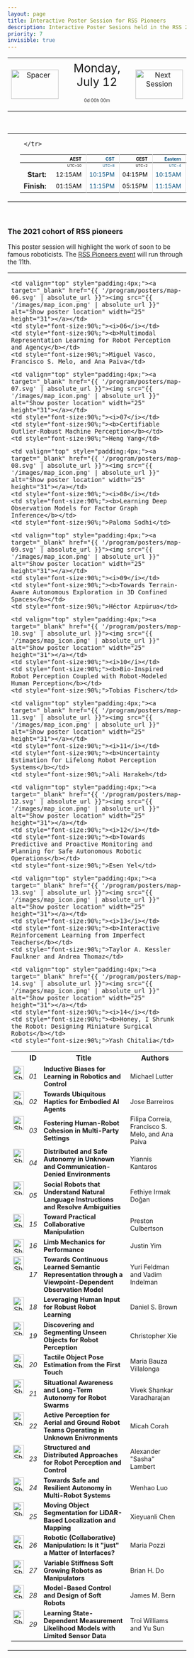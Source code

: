 ```yaml
---
layout: page
title: Interactive Poster Session for RSS Pioneers
description: Interactive Poster Sesions held in the RSS 2021 gather.town space
priority: 7
invisible: true
---
```

<head>
<style>
* {
  box-sizing: border-box;
}

#myInput {
  background-position: 10px 10px;
  background-repeat: no-repeat;
  width: 100%;
  font-size: 100%;
  padding: 12px 20px 12px 40px;
  border: 1px solid #ddd;
  margin-bottom: 12px;
}

#myTable, #myTableA {
  border-collapse: collapse;
  width: 100%;
  border: 1px solid #ddd;
  font-size: 100%;
}

#myTable th, #myTable td, #myTableA th, #myTableA td {
  text-align: left;
  padding: 12px;
}

#myTable tr, #myTableA tr {
  border-bottom: 1px solid #ddd;
}

#myTable tr.header, #myTable tr:hover, #myTableA tr.header, #myTableA tr:hover {
  background-color: #f1f1f1;
}


#eventcounter1 a {
    font-size: 12px;
    color: #ffffff;
    display: block;
}

#eventcounter1 a:hover {
    text-decoration: none;
}

#eventcounter2 a {
    font-size: 12px;
    color: #ffffff;
    display: block;
}

#eventcounter2 a:hover {
    text-decoration: none;
}

</style>
</head>

<table width="100%"><tr>
<td style="width: 15%; text-align: center;"> 
<img src="{{ site.baseurl }}/images/blank_icon.png"
       alt="Spacer" width = "107"  height = "66"/> 
            </td>
<td width="60%" height="120px;">
<center><span  style="font-size:26px; vertical-align: top; ">Monday, July 12</span></center><br><p style="text-align: center; font-size: 10px; margin-top: 0px;" id="eventcounter1"><a>0d 00h 00m</a></p>
</td>
<td style="width: 15%; text-align: center;"><a href="{{ site.baseurl }}/program/posters1/">
<img src="{{ site.baseurl }}/images/next_icon.png"
       alt="Next Session" width = "107"  height = "66"/> 
</a> </td>
</tr>
</table>


<br>


<table width="100%"><tr><td width="15%">&nbsp;</td><td>
 <table width="100%">
  <thead>
  <tr><th></th> 
   <th style="font-size: 10px; color:#000000; text-align:right; border-right: solid #dddddd 1px; padding-right: 10px;">AEST</th>
 <th style="font-size: 10px; color:#004e7d; text-align:right; border-right: solid #dddddd 1px; padding-right: 10px;">CST</th>
 <th style="font-size: 10px; color:#000000; text-align:right; border-right: solid #dddddd 1px; padding-right: 10px;">CEST</th>
 <th style="font-size: 10px; color:#004e7d; text-align:right; border-right: solid #dddddd 1px; padding-right: 10px;">Eastern</th>
 <th style="font-size: 10px; color:#000000; text-align:right; border-right: solid #dddddd 1px; padding-right: 10px;">Pacific</th>
 
     </tr>
</thead>

<tr><td></td>
    <td style="font-size: 8px; color:#000000; text-align:right; border-right: solid #dddddd 1px; padding-right: 10px; padding-bottom: 3px;"> UTC+10</td>
  <td style="font-size: 8px; color:#004e7d; text-align:right; border-right: solid #dddddd 1px; padding-right: 10px; padding-bottom: 3px;"> UTC+8</td>
  <td style="font-size: 8px; color:#000000; text-align:right; border-right: solid #dddddd 1px; padding-right: 10px; padding-bottom: 3px;"> UTC+2</td>
  <td style="font-size: 8px; color:#004e7d; text-align:right; border-right: solid #dddddd 1px; padding-right: 10px; padding-bottom: 3px;"> UTC-4</td>
  <td style="font-size: 8px; color:#000000; text-align:right; border-right: solid #dddddd 1px; padding-right: 10px; padding-bottom: 3px;"> UTC-7</td>

</tr>
  <tr><td style="text-align:right; font-weight:bold; padding-right:15px;">Start: </td>
 <td style="font-size: 13px; color:#000000; text-align:right; border-right: solid #dddddd 1px; padding-right: 10px;">12:15AM</td>
 <td style="font-size: 13px; color:#004e7d; text-align:right; border-right: solid #dddddd 1px; padding-right: 10px;">10:15PM</td>
 <td style="font-size: 13px; color:#000000; text-align:right; border-right: solid #dddddd 1px; padding-right: 10px;">04:15PM</td>
 <td style="font-size: 13px; color:#004e7d; text-align:right; border-right: solid #dddddd 1px; padding-right: 10px;">10:15AM</td>
 <td style="font-size: 13px; color:#000000; text-align:right; border-right: solid #dddddd 1px; padding-right: 10px;">07:15AM</td>
</tr>
<tr><td style="text-align:right; font-weight:bold; padding-right:15px;">Finish: </td>
 <td style="font-size: 13px; color:#000000; text-align:right; border-right: solid #dddddd 1px; padding-right: 10px;">01:15AM</td>
 <td style="font-size: 13px; color:#004e7d; text-align:right; border-right: solid #dddddd 1px; padding-right: 10px;">11:15PM</td>
 <td style="font-size: 13px; color:#000000; text-align:right; border-right: solid #dddddd 1px; padding-right: 10px;">05:15PM</td>
 <td style="font-size: 13px; color:#004e7d; text-align:right; border-right: solid #dddddd 1px; padding-right: 10px;">11:15AM</td>
 <td style="font-size: 13px; color:#000000; text-align:right; border-right: solid #dddddd 1px; padding-right: 10px;">08:15AM</td>
</tr>
</table> 
</td><td width="15%">&nbsp;</td> </tr></table> 
 <br> 
 
### The 2021 cohort of RSS pioneers

 This poster session will highlight the work of soon to be famous roboticists. The [RSS Pioneers event](https://sites.google.com/view/rsspioneers2021) will run through the 11th.




<table width="90%"  style="margin-left:auto; margin-right: auto;">
<tr><td>

<table id="myTable">
  <tr class="toprowHeader">
    <th></th>
    <th width="15px">ID</th>
    <th>Title</th>
    <th>Authors</th>
  </tr>
 
 <tr>
    <td valign="top" style="padding:4px;"><a target="_blank" href="{{ '/program/posters/map-01.svg' | absolute_url }}"><img src="{{ '/images/map_icon.png' | absolute_url }}" alt="Show poster location" width="25" height="31"></a></td>
    <td style="font-size:90%;"><i>01</i></td>
    <td style="font-size:90%;"><b>Inductive Biases for Learning in Robotics and Control</b></td>
    <td style="font-size:90%;">Michael Lutter</td>
  </tr>

 <tr>
    <td valign="top" style="padding:4px;"><a target="_blank" href="{{ '/program/posters/map-02.svg' | absolute_url }}"><img src="{{ '/images/map_icon.png' | absolute_url }}" alt="Show poster location" width="25" height="31"></a></td>
    <td style="font-size:90%;"><i>02</i></td>
    <td style="font-size:90%;"><b>Towards Ubiquitous Haptics for Embodied AI Agents</b></td>
    <td style="font-size:90%;">Jose Barreiros</td>
  </tr>

 <tr>
    <td valign="top" style="padding:4px;"><a target="_blank" href="{{ '/program/posters/map-03.svg' | absolute_url }}"><img src="{{ '/images/map_icon.png' | absolute_url }}" alt="Show poster location" width="25" height="31"></a></td>
    <td style="font-size:90%;"><i>03</i></td>
    <td style="font-size:90%;"><b>Fostering Human-Robot Cohesion in Multi-Party Settings</b></td>
    <td style="font-size:90%;">Filipa Correia, Francisco S. Melo, and Ana Paiva</td>
  </tr>

 <tr>
    <td valign="top" style="padding:4px;"><a target="_blank" href="{{ '/program/posters/map-04.svg' | absolute_url }}"><img src="{{ '/images/map_icon.png' | absolute_url }}" alt="Show poster location" width="25" height="31"></a></td>
    <td style="font-size:90%;"><i>04</i></td>
    <td style="font-size:90%;"><b>Distributed and Safe Autonomy in Unknown and Communication-Denied Environments</b></td>
    <td style="font-size:90%;">Yiannis Kantaros</td>
  </tr>

 <tr>
    <td valign="top" style="padding:4px;"><a target="_blank" href="{{ '/program/posters/map-05.svg' | absolute_url }}"><img src="{{ '/images/map_icon.png' | absolute_url }}" alt="Show poster location" width="25" height="31"></a></td>
    <td style="font-size:90%;"><i>05</i></td>
    <td style="font-size:90%;"><b>Social Robots that Understand Natural Language Instructions and Resolve Ambiguities</b></td>
    <td style="font-size:90%;">Fethiye Irmak Doğan</td>
  </tr>

 <tr>
    

    


    <td valign="top" style="padding:4px;"><a target="_blank" href="{{ '/program/posters/map-06.svg' | absolute_url }}"><img src="{{ '/images/map_icon.png' | absolute_url }}" alt="Show poster location" width="25" height="31"></a></td>
    <td style="font-size:90%;"><i>06</i></td>
    <td style="font-size:90%;"><b>Multimodal Representation Learning for Robot Perception and Agency</b></td>
    <td style="font-size:90%;">Miguel Vasco, Francisco S. Melo, and Ana Paiva</td>
  </tr>

 <tr>
    

    


    <td valign="top" style="padding:4px;"><a target="_blank" href="{{ '/program/posters/map-07.svg' | absolute_url }}"><img src="{{ '/images/map_icon.png' | absolute_url }}" alt="Show poster location" width="25" height="31"></a></td>
    <td style="font-size:90%;"><i>07</i></td>
    <td style="font-size:90%;"><b>Certifiable Outlier-Robust Machine Perception</b></td>
    <td style="font-size:90%;">Heng Yang</td>
  </tr>

 <tr>
    

    


    <td valign="top" style="padding:4px;"><a target="_blank" href="{{ '/program/posters/map-08.svg' | absolute_url }}"><img src="{{ '/images/map_icon.png' | absolute_url }}" alt="Show poster location" width="25" height="31"></a></td>
    <td style="font-size:90%;"><i>08</i></td>
    <td style="font-size:90%;"><b>Learning Deep Observation Models for Factor Graph Inference</b></td>
    <td style="font-size:90%;">Paloma Sodhi</td>
  </tr>

 <tr>
    

    


    <td valign="top" style="padding:4px;"><a target="_blank" href="{{ '/program/posters/map-09.svg' | absolute_url }}"><img src="{{ '/images/map_icon.png' | absolute_url }}" alt="Show poster location" width="25" height="31"></a></td>
    <td style="font-size:90%;"><i>09</i></td>
    <td style="font-size:90%;"><b>Towards Terrain-Aware Autonomous Exploration in 3D Confined Spaces</b></td>
    <td style="font-size:90%;">Héctor Azpúrua</td>
  </tr>

 <tr>
    

    


    <td valign="top" style="padding:4px;"><a target="_blank" href="{{ '/program/posters/map-10.svg' | absolute_url }}"><img src="{{ '/images/map_icon.png' | absolute_url }}" alt="Show poster location" width="25" height="31"></a></td>
    <td style="font-size:90%;"><i>10</i></td>
    <td style="font-size:90%;"><b>Bio-Inspired Robot Perception Coupled with Robot-Modeled Human Perception</b></td>
    <td style="font-size:90%;">Tobias Fischer</td>
  </tr>

 <tr>
    

    


    <td valign="top" style="padding:4px;"><a target="_blank" href="{{ '/program/posters/map-11.svg' | absolute_url }}"><img src="{{ '/images/map_icon.png' | absolute_url }}" alt="Show poster location" width="25" height="31"></a></td>
    <td style="font-size:90%;"><i>11</i></td>
    <td style="font-size:90%;"><b>Uncertainty Estimation for Lifelong Robot Perception Systems</b></td>
    <td style="font-size:90%;">Ali Harakeh</td>
  </tr>

 <tr>
    

    


    <td valign="top" style="padding:4px;"><a target="_blank" href="{{ '/program/posters/map-12.svg' | absolute_url }}"><img src="{{ '/images/map_icon.png' | absolute_url }}" alt="Show poster location" width="25" height="31"></a></td>
    <td style="font-size:90%;"><i>12</i></td>
    <td style="font-size:90%;"><b>Towards Predictive and Proactive Monitoring and Planning for Safe Autonomous Robotic Operations</b></td>
    <td style="font-size:90%;">Esen Yel</td>
  </tr>

 <tr>
    

    


    <td valign="top" style="padding:4px;"><a target="_blank" href="{{ '/program/posters/map-13.svg' | absolute_url }}"><img src="{{ '/images/map_icon.png' | absolute_url }}" alt="Show poster location" width="25" height="31"></a></td>
    <td style="font-size:90%;"><i>13</i></td>
    <td style="font-size:90%;"><b>Interactive Reinforcement Learning from Imperfect Teachers</b></td>
    <td style="font-size:90%;">Taylor A. Kessler Faulkner and Andrea Thomaz</td>
  </tr>

 <tr>
    

    


    <td valign="top" style="padding:4px;"><a target="_blank" href="{{ '/program/posters/map-14.svg' | absolute_url }}"><img src="{{ '/images/map_icon.png' | absolute_url }}" alt="Show poster location" width="25" height="31"></a></td>
    <td style="font-size:90%;"><i>14</i></td>
    <td style="font-size:90%;"><b>Honey, I Shrunk the Robot: Designing Miniature Surgical Robots</b></td>
    <td style="font-size:90%;">Yash Chitalia</td>
  </tr>

 <tr>
    <td valign="top" style="padding:4px;"><a target="_blank" href="{{ '/program/posters/map-15.svg' | absolute_url }}"><img src="{{ '/images/map_icon.png' | absolute_url }}" alt="Show poster location" width="25" height="31"></a></td>
    <td style="font-size:90%;"><i>15</i></td>
    <td style="font-size:90%;"><b>Toward Practical Collaborative Manipulation</b></td>
    <td style="font-size:90%;">Preston Culbertson</td>
  </tr>

<tr>
    <td valign="top" style="padding:4px;"><a target="_blank" href="{{ '/program/posters/map-16.svg' | absolute_url }}"><img src="{{ '/images/map_icon.png' | absolute_url }}" alt="Show poster location" width="25" height="31"></a></td>
    <td style="font-size:90%;"><i>16</i></td>
    <td style="font-size:90%;"><b>Limb Mechanics for Performance</b></td>
    <td style="font-size:90%;">Justin Yim</td>
  </tr>

 <tr>
    <td valign="top" style="padding:4px;"><a target="_blank" href="{{ '/program/posters/map-17.svg' | absolute_url }}"><img src="{{ '/images/map_icon.png' | absolute_url }}" alt="Show poster location" width="25" height="31"></a></td>
    <td style="font-size:90%;"><i>17</i></td>
    <td style="font-size:90%;"><b>Towards Continuous Learned Semantic Representation through a Viewpoint-Dependent Observation Model</b></td>
    <td style="font-size:90%;">Yuri Feldman and Vadim Indelman</td>
  </tr>

 <tr>
    <td valign="top" style="padding:4px;"><a target="_blank" href="{{ '/program/posters/map-18.svg' | absolute_url }}"><img src="{{ '/images/map_icon.png' | absolute_url }}" alt="Show poster location" width="25" height="31"></a></td>
    <td style="font-size:90%;"><i>18</i></td>
    <td style="font-size:90%;"><b>Leveraging Human Input for Robust Robot Learning</b></td>
    <td style="font-size:90%;">Daniel S. Brown</td>
  </tr>

 <tr>
    <td valign="top" style="padding:4px;"><a target="_blank" href="{{ '/program/posters/map-19.svg' | absolute_url }}"><img src="{{ '/images/map_icon.png' | absolute_url }}" alt="Show poster location" width="25" height="31"></a></td>
    <td style="font-size:90%;"><i>19</i></td>
    <td style="font-size:90%;"><b>Discovering and Segmenting Unseen Objects for Robot Perception</b></td>
    <td style="font-size:90%;">Christopher Xie</td>
  </tr>

 <tr>
    <td valign="top" style="padding:4px;"><a target="_blank" href="{{ '/program/posters/map-20.svg' | absolute_url }}"><img src="{{ '/images/map_icon.png' | absolute_url }}" alt="Show poster location" width="25" height="31"></a></td>
    <td style="font-size:90%;"><i>20</i></td>
    <td style="font-size:90%;"><b>Tactile Object Pose Estimation from the First Touch</b></td>
    <td style="font-size:90%;">Maria Bauza Villalonga</td>
  </tr>

 <tr>
    <td valign="top" style="padding:4px;"><a target="_blank" href="{{ '/program/posters/map-21.svg' | absolute_url }}"><img src="{{ '/images/map_icon.png' | absolute_url }}" alt="Show poster location" width="25" height="31"></a></td>
    <td style="font-size:90%;"><i>21</i></td>
    <td style="font-size:90%;"><b>Situational Awareness and Long-Term Autonomy for Robot Swarms</b></td>
    <td style="font-size:90%;">Vivek Shankar Varadharajan</td>
  </tr>

 <tr>
    <td valign="top" style="padding:4px;"><a target="_blank" href="{{ '/program/posters/map-22.svg' | absolute_url }}"><img src="{{ '/images/map_icon.png' | absolute_url }}" alt="Show poster location" width="25" height="31"></a></td>
    <td style="font-size:90%;"><i>22</i></td>
    <td style="font-size:90%;"><b>Active Perception for Aerial and Ground Robot Teams Operating in Unknown Enivronments</b></td>
    <td style="font-size:90%;">Micah Corah</td>
  </tr>

 <tr>
    <td valign="top" style="padding:4px;"><a target="_blank" href="{{ '/program/posters/map-23.svg' | absolute_url }}"><img src="{{ '/images/map_icon.png' | absolute_url }}" alt="Show poster location" width="25" height="31"></a></td>
    <td style="font-size:90%;"><i>23</i></td>
    <td style="font-size:90%;"><b>Structured and Distributed Approaches for Robot Perception and Control</b></td>
    <td style="font-size:90%;">Alexander "Sasha" Lambert</td>
  </tr>

 <tr>
    <td valign="top" style="padding:4px;"><a target="_blank" href="{{ '/program/posters/map-24.svg' | absolute_url }}"><img src="{{ '/images/map_icon.png' | absolute_url }}" alt="Show poster location" width="25" height="31"></a></td>
    <td style="font-size:90%;"><i>24</i></td>
    <td style="font-size:90%;"><b>Towards Safe and Resilient Autonomy in Multi-Robot Systems</b></td>
    <td style="font-size:90%;">Wenhao Luo</td>
  </tr>

 <tr>
    <td valign="top" style="padding:4px;"><a target="_blank" href="{{ '/program/posters/map-25.svg' | absolute_url }}"><img src="{{ '/images/map_icon.png' | absolute_url }}" alt="Show poster location" width="25" height="31"></a></td>
    <td style="font-size:90%;"><i>25</i></td>
    <td style="font-size:90%;"><b>Moving Object Segmentation for LiDAR-Based Localization and Mapping</b></td>
    <td style="font-size:90%;">Xieyuanli Chen</td>
  </tr>


 <tr>
    <td valign="top" style="padding:4px;"><a target="_blank" href="{{ '/program/posters/map-26.svg' | absolute_url }}"><img src="{{ '/images/map_icon.png' | absolute_url }}" alt="Show poster location" width="25" height="31"></a></td>
    <td style="font-size:90%;"><i>26</i></td>
    <td style="font-size:90%;"><b>Robotic (Collaborative) Manipulation: Is it "just" a Matter of Interfaces?</b></td>
    <td style="font-size:90%;">Maria Pozzi</td>
  </tr>

 <tr>
    <td valign="top" style="padding:4px;"><a target="_blank" href="{{ '/program/posters/map-27.svg' | absolute_url }}"><img src="{{ '/images/map_icon.png' | absolute_url }}" alt="Show poster location" width="25" height="31"></a></td>
    <td style="font-size:90%;"><i>27</i></td>
    <td style="font-size:90%;"><b>Variable Stiffness Soft Growing Robots as Manipulators</b></td>
    <td style="font-size:90%;">Brian H. Do</td>
  </tr>

 <tr>
    <td valign="top" style="padding:4px;"><a target="_blank" href="{{ '/program/posters/map-28.svg' | absolute_url }}"><img src="{{ '/images/map_icon.png' | absolute_url }}" alt="Show poster location" width="25" height="31"></a></td>
    <td style="font-size:90%;"><i>28</i></td>
    <td style="font-size:90%;"><b>Model-Based Control and Design of Soft Robots</b></td>
    <td style="font-size:90%;">James M. Bern</td>
  </tr>

 <tr>
    <td valign="top" style="padding:4px;"><a target="_blank" href="{{ '/program/posters/map-29.svg' | absolute_url }}"><img src="{{ '/images/map_icon.png' | absolute_url }}" alt="Show poster location" width="25" height="31"></a></td>
    <td style="font-size:90%;"><i>29</i></td>
    <td style="font-size:90%;"><b>Learning State-Dependent Measurement Likelihood Models with Limited Sensor Data</b></td>
    <td style="font-size:90%;">Troi Williams and Yu Sun</td>
  </tr>

</table>

</td></tr>
</table>




<br>


<script>
var startDate1 = new Date("2021-07-12 07:15:00 UTC-0700").getTime();
var finDate1 = new Date("2021-07-12 08:15:00 UTC-0700").getTime();

// Update the count down every 1 second
var x1 = function() {

  // Get today's date and time
  var now1 = new Date().getTime();
    
  var distToStart1 = startDate1 - now1;
  if (distToStart1 > 0) {

      var days = Math.floor(distToStart1 / (1000 * 60 * 60 * 24));
      var hours = Math.floor((distToStart1 % (1000 * 60 * 60 * 24)) / (1000 * 60 * 60));
      var minutes = Math.floor((distToStart1 % (1000 * 60 * 60)) / (1000 * 60));
   
      document.getElementById("eventcounter1").innerHTML = "<a><span style='color: #aaaaaa;'>" + days + "d " + hours + "h " + minutes + "m</span></a>" ;
      setTimeout(x1, 5000); 
    
  } else {

        var distToEnd1 = finDate1 - now1;

        if (distToEnd1 > 0) {
            document.getElementById("eventcounter1").innerHTML = '<img src="{{ site.baseurl }}/images/live-icon-small.gif" alt="Event is Live" width="64" height=17"><a><span style="color: #ffaaaa;">'+ distToEnd1 +'</span></a> ';
            setTimeout(x1, 30000); 
        }
        else
        { 
            document.getElementById("eventcounter1").innerHTML = "<a><span style='color: #aaaaaa;'>Now concluded</span></a>";
        }
  }
};

setTimeout(x1,0);
</script>

    